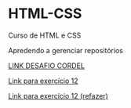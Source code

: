 # HTML-CSS
 Curso de HTML e CSS 

Apredendo a gerenciar repositórios

<a href="https://lirarenzo.github.io/HTML-CSS/02%20DESAFIOS/DESAFIO/desafio-cordel/" target="_blank">LINK DESAFIO CORDEL<a>

<a href="https://lirarenzo.github.io/HTML-CSS/02%20DESAFIOS/DESAFIO/RESOLUCAO%20CAP%2012/
" target="_blank">Link para exercício 12 
</a>

<a href="https://lirarenzo.github.io/HTML-CSS/02%20DESAFIOS/DESAFIO/00%20REFAZER%20DESAF%2012/" target="_blank">Link para exercício 12 (refazer)
</a>

